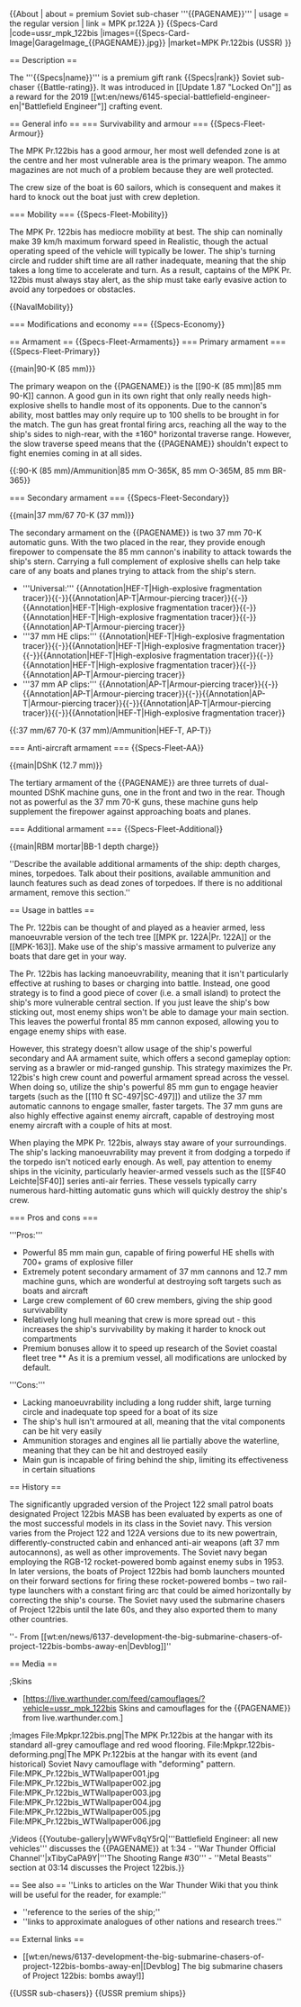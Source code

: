 {{About
| about = premium Soviet sub-chaser '''{{PAGENAME}}'''
| usage = the regular version
| link = MPK pr.122A
}}
{{Specs-Card
|code=ussr_mpk_122bis
|images={{Specs-Card-Image|GarageImage_{{PAGENAME}}.jpg}}
|market=MPK Pr.122bis (USSR)
}}

== Description ==
<!-- ''In the first part of the description, cover the history of the ship's creation and military application. In the second part, tell the reader about using this ship in the game. Add a screenshot: if a beginner player has a hard time remembering vehicles by name, a picture will help them identify the ship in question.'' -->
The '''{{Specs|name}}''' is a premium gift rank {{Specs|rank}} Soviet sub-chaser {{Battle-rating}}. It was introduced in [[Update 1.87 "Locked On"]] as a reward for the 2019 [[wt:en/news/6145-special-battlefield-engineer-en|"Battlefield Engineer"]] crafting event.

== General info ==
=== Survivability and armour ===
{{Specs-Fleet-Armour}}
<!-- ''Talk about the vehicle's armour. Note the most well-defended and most vulnerable zones, e.g. the ammo magazine. Evaluate the composition of components and assemblies responsible for movement and manoeuvrability. Evaluate the survivability of the primary and secondary armaments separately. Don't forget to mention the size of the crew, which plays an important role in fleet mechanics. Save tips on preserving survivability for the "Usage in battles" section. If necessary, use a graphical template to show the most well-protected or most vulnerable points in the armour.'' -->

The MPK Pr.122bis has a good armour, her most well defended zone is at the centre and her most vulnerable area is the primary weapon. The ammo magazines are not much of a problem because they are well protected.

The crew size of the boat is 60 sailors, which is consequent and makes it hard to knock out the boat just with crew depletion.

=== Mobility ===
{{Specs-Fleet-Mobility}}
<!-- ''Write about the ship's mobility. Evaluate its power and manoeuvrability, rudder rerouting speed, stopping speed at full tilt, with its maximum forward and reverse speed.'' -->
The MPK Pr. 122bis has mediocre mobility at best. The ship can nominally make 39 km/h maximum forward speed in Realistic, though the actual operating speed of the vehicle will typically be lower. The ship's turning circle and rudder shift time are all rather inadequate, meaning that the ship takes a long time to accelerate and turn. As a result, captains of the MPK Pr. 122bis must always stay alert, as the ship must take early evasive action to avoid any torpedoes or obstacles.

{{NavalMobility}}

=== Modifications and economy ===
{{Specs-Economy}}

== Armament ==
{{Specs-Fleet-Armaments}}
=== Primary armament ===
{{Specs-Fleet-Primary}}
<!-- ''Provide information about the characteristics of the primary armament. Evaluate their efficacy in battle based on their reload speed, ballistics and the capacity of their shells. Add a link to the main article about the weapon: <code><nowiki>{{main|Weapon name (calibre)}}</nowiki></code>. Broadly describe the ammunition available for the primary armament, and provide recommendations on how to use it and which ammunition to choose.'' -->
{{main|90-K (85 mm)}}

The primary weapon on the {{PAGENAME}} is the [[90-K (85 mm)|85 mm 90-K]] cannon. A good gun in its own right that only really needs high-explosive shells to handle most of its opponents. Due to the cannon's ability, most battles may only require up to 100 shells to be brought in for the match. The gun has great frontal firing arcs, reaching all the way to the ship's sides to nigh-rear, with the ±160° horizontal traverse range. However, the slow traverse speed means that the {{PAGENAME}} shouldn't expect to fight enemies coming in at all sides.

{{:90-K (85 mm)/Ammunition|85 mm O-365K, 85 mm O-365M, 85 mm BR-365}}

=== Secondary armament ===
{{Specs-Fleet-Secondary}}
<!-- ''Some ships are fitted with weapons of various calibres. Secondary armaments are defined as weapons chosen with the control <code>Select secondary weapon</code>. Evaluate the secondary armaments and give advice on how to use them. Describe the ammunition available for the secondary armament. Provide recommendations on how to use them and which ammunition to choose. Remember that any anti-air armament, even heavy calibre weapons, belong in the next section. If there is no secondary armament, remove this section.'' -->
{{main|37 mm/67 70-K (37 mm)}}

The secondary armament on the {{PAGENAME}} is two 37 mm 70-K automatic guns. With the two placed in the rear, they provide enough firepower to compensate the 85 mm cannon's inability to attack towards the ship's stern. Carrying a full complement of explosive shells can help take care of any boats and planes trying to attack from the ship's stern.

* '''Universal:''' {{Annotation|HEF-T|High-explosive fragmentation tracer}}{{-}}{{Annotation|AP-T|Armour-piercing tracer}}{{-}}{{Annotation|HEF-T|High-explosive fragmentation tracer}}{{-}}{{Annotation|HEF-T|High-explosive fragmentation tracer}}{{-}}{{Annotation|AP-T|Armour-piercing tracer}}
* '''37 mm HE clips:''' {{Annotation|HEF-T|High-explosive fragmentation tracer}}{{-}}{{Annotation|HEF-T|High-explosive fragmentation tracer}}{{-}}{{Annotation|HEF-T|High-explosive fragmentation tracer}}{{-}}{{Annotation|HEF-T|High-explosive fragmentation tracer}}{{-}}{{Annotation|AP-T|Armour-piercing tracer}}
* '''37 mm AP clips:''' {{Annotation|AP-T|Armour-piercing tracer}}{{-}}{{Annotation|AP-T|Armour-piercing tracer}}{{-}}{{Annotation|AP-T|Armour-piercing tracer}}{{-}}{{Annotation|AP-T|Armour-piercing tracer}}{{-}}{{Annotation|HEF-T|High-explosive fragmentation tracer}}

{{:37 mm/67 70-K (37 mm)/Ammunition|HEF-T, AP-T}}

=== Anti-aircraft armament ===
{{Specs-Fleet-AA}}
<!-- ''An important part of the ship's armament responsible for air defence. Anti-aircraft armament is defined by the weapon chosen with the control <code>Select anti-aircraft weapons</code>. Talk about the ship's anti-air cannons and machine guns, the number of guns and their positions, their effective range, and about their overall effectiveness – including against surface targets. If there are no anti-aircraft armaments, remove this section.'' -->
{{main|DShK (12.7 mm)}}

The tertiary armament of the {{PAGENAME}} are three turrets of dual-mounted DShK machine guns, one in the front and two in the rear. Though not as powerful as the 37 mm 70-K guns, these machine guns help supplement the firepower against approaching boats and planes.

=== Additional armament ===
{{Specs-Fleet-Additional}}
<!-- ''Describe the available additional armaments of the ship: depth charges, mines, torpedoes. Talk about their positions, available ammunition and launch features such as dead zones of torpedoes. If there is no additional armament, remove this section.'' -->
{{main|RBM mortar|BB-1 depth charge}}

''Describe the available additional armaments of the ship: depth charges, mines, torpedoes. Talk about their positions, available ammunition and launch features such as dead zones of torpedoes. If there is no additional armament, remove this section.''

== Usage in battles ==
<!-- ''Describe the technique of using this ship, the characteristics of her use in a team and tips on strategy. Abstain from writing an entire guide – don't try to provide a single point of view, but give the reader food for thought. Talk about the most dangerous opponents for this vehicle and provide recommendations on fighting them. If necessary, note the specifics of playing with this vehicle in various modes (AB, RB, SB).'' -->
The Pr. 122bis can be thought of and played as a heavier armed, less manoeuvrable version of the tech tree [[MPK pr. 122A|Pr. 122A]] or the [[MPK-163]]. Make use of the ship's massive armament to pulverize any boats that dare get in your way.

The Pr. 122bis has lacking manoeuvrability, meaning that it isn't particularly effective at rushing to bases or charging into battle. Instead, one good strategy is to find a good piece of cover (i.e. a small island) to protect the ship's more vulnerable central section. If you just leave the ship's bow sticking out, most enemy ships won't be able to damage your main section. This leaves the powerful frontal 85 mm cannon exposed, allowing you to engage enemy ships with ease.

However, this strategy doesn't allow usage of the ship's powerful secondary and AA armament suite, which offers a second gameplay option: serving as a brawler or mid-ranged gunship. This strategy maximizes the Pr. 122bis's high crew count and powerful armament spread across the vessel. When doing so, utilize the ship's powerful 85 mm gun to engage heavier targets (such as the [[110 ft SC-497|SC-497]]) and utilize the 37 mm automatic cannons to engage smaller, faster targets. The 37 mm guns are also highly effective against enemy aircraft, capable of destroying most enemy aircraft with a couple of hits at most.

When playing the MPK Pr. 122bis, always stay aware of your surroundings. The ship's lacking manoeuvrability may prevent it from dodging a torpedo if the torpedo isn't noticed early enough. As well, pay attention to enemy ships in the vicinity, particularly heavier-armed vessels such as the [[SF40 Leichte|SF40]] series anti-air ferries. These vessels typically carry numerous hard-hitting automatic guns which will quickly destroy the ship's crew.

=== Pros and cons ===
<!-- ''Summarise and briefly evaluate the vehicle in terms of its characteristics and combat effectiveness. Mark its pros and cons in the bulleted list. Try not to use more than 6 points for each of the characteristics. Avoid using categorical definitions such as "bad", "good" and the like - use substitutions with softer forms such as "inadequate" and "effective".'' -->

'''Pros:'''

* Powerful 85 mm main gun, capable of firing powerful HE shells with 700+ grams of explosive filler
* Extremely potent secondary armament of 37 mm cannons and 12.7 mm machine guns, which are wonderful at destroying soft targets such as boats and aircraft
* Large crew complement of 60 crew members, giving the ship good survivability
* Relatively long hull meaning that crew is more spread out - this increases the ship's survivability by making it harder to knock out compartments
* Premium bonuses allow it to speed up research of the Soviet coastal fleet tree
** As it is a premium vessel, all modifications are unlocked by default.

'''Cons:'''

* Lacking manoeuvrability including a long rudder shift, large turning circle and inadequate top speed for a boat of its size
* The ship's hull isn't armoured at all, meaning that the vital components can be hit very easily
* Ammunition storages and engines all lie partially above the waterline, meaning that they can be hit and destroyed easily
* Main gun is incapable of firing behind the ship, limiting its effectiveness in certain situations

== History ==
<!-- ''Describe the history of the creation and combat usage of the ship in more detail than in the introduction. If the historical reference turns out to be too long, take it to a separate article, taking a link to the article about the ship and adding a block "/History" (example: <nowiki>https://wiki.warthunder.com/(Ship-name)/History</nowiki>) and add a link to it here using the <code>main</code> template. Be sure to reference text and sources by using <code><nowiki><ref></ref></nowiki></code>, as well as adding them at the end of the article with <code><nowiki><references /></nowiki></code>. This section may also include the ship's dev blog entry (if applicable) and the in-game encyclopedia description (under <code><nowiki>=== In-game description ===</nowiki></code>, also if applicable).'' -->

The significantly upgraded version of the Project 122 small patrol boats designated Project 122bis MASB has been evaluated by experts as one of the most successful models in its class in the Soviet navy. This version varies from the Project 122 and 122A versions due to its new powertrain, differently-constructed cabin and enhanced anti-air weapons (aft 37 mm autocannons), as well as other improvements. The Soviet navy began employing the RGB-12 rocket-powered bomb against enemy subs in 1953. In later versions, the boats of Project 122bis had bomb launchers mounted on their forward sections for firing these rocket-powered bombs – two rail-type launchers with a constant firing arc that could be aimed horizontally by correcting the ship's course. The Soviet navy used the submarine chasers of Project 122bis until the late 60s, and they also exported them to many other countries.

''- From [[wt:en/news/6137-development-the-big-submarine-chasers-of-project-122bis-bombs-away-en|Devblog]]''

== Media ==
<!-- ''Excellent additions to the article would be video guides, screenshots from the game, and photos.'' -->

;Skins

* [https://live.warthunder.com/feed/camouflages/?vehicle=ussr_mpk_122bis Skins and camouflages for the {{PAGENAME}} from live.warthunder.com.]

;Images
<gallery mode="packed-hover" heights="150">
File:Mpkpr.122bis.png|The MPK Pr.122bis at the hangar with its standard all-grey camouflage and red wood flooring.
File:Mpkpr.122bis-deforming.png|The MPK Pr.122bis at the hangar with its event (and historical) Soviet Navy camouflage with "deforming" pattern.
File:MPK_Pr.122bis_WTWallpaper001.jpg
File:MPK_Pr.122bis_WTWallpaper002.jpg
File:MPK_Pr.122bis_WTWallpaper003.jpg
File:MPK_Pr.122bis_WTWallpaper004.jpg
File:MPK_Pr.122bis_WTWallpaper005.jpg
File:MPK_Pr.122bis_WTWallpaper006.jpg
</gallery>

;Videos
{{Youtube-gallery|yWWFv8qY5rQ|'''Battlefield Engineer: all new vehicles''' discusses the {{PAGENAME}} at 1:34 - ''War Thunder Official Channel''|xTibyCaPA9Y|'''The Shooting Range #30''' - ''Metal Beasts'' section at 03:14 discusses the Project 122bis.}}

== See also ==
''Links to articles on the War Thunder Wiki that you think will be useful for the reader, for example:''
* ''reference to the series of the ship;''
* ''links to approximate analogues of other nations and research trees.''

== External links ==
<!-- ''Paste links to sources and external resources, such as:''
* ''topic on the official game forum;''
* ''other literature.'' -->

* [[wt:en/news/6137-development-the-big-submarine-chasers-of-project-122bis-bombs-away-en|[Devblog] The big submarine chasers of Project 122bis: bombs away!]]

{{USSR sub-chasers}}
{{USSR premium ships}}